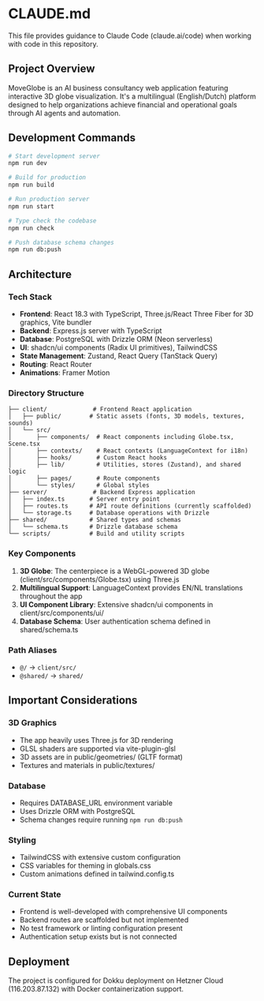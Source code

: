 # CLAUDE.md

This file provides guidance to Claude Code (claude.ai/code) when working with code in this repository.

## Project Overview

MoveGlobe is an AI business consultancy web application featuring interactive 3D globe visualization. It's a multilingual (English/Dutch) platform designed to help organizations achieve financial and operational goals through AI agents and automation.

## Development Commands

```bash
# Start development server
npm run dev

# Build for production
npm run build

# Run production server
npm run start

# Type check the codebase
npm run check

# Push database schema changes
npm run db:push
```

## Architecture

### Tech Stack
- **Frontend**: React 18.3 with TypeScript, Three.js/React Three Fiber for 3D graphics, Vite bundler
- **Backend**: Express.js server with TypeScript
- **Database**: PostgreSQL with Drizzle ORM (Neon serverless)
- **UI**: shadcn/ui components (Radix UI primitives), TailwindCSS
- **State Management**: Zustand, React Query (TanStack Query)
- **Routing**: React Router
- **Animations**: Framer Motion

### Directory Structure
```
├── client/             # Frontend React application
│   ├── public/        # Static assets (fonts, 3D models, textures, sounds)
│   └── src/
│       ├── components/  # React components including Globe.tsx, Scene.tsx
│       ├── contexts/    # React contexts (LanguageContext for i18n)
│       ├── hooks/       # Custom React hooks
│       ├── lib/         # Utilities, stores (Zustand), and shared logic
│       ├── pages/       # Route components
│       └── styles/      # Global styles
├── server/             # Backend Express application
│   ├── index.ts       # Server entry point
│   ├── routes.ts      # API route definitions (currently scaffolded)
│   └── storage.ts     # Database operations with Drizzle
├── shared/            # Shared types and schemas
│   └── schema.ts      # Drizzle database schema
└── scripts/           # Build and utility scripts
```

### Key Components

1. **3D Globe**: The centerpiece is a WebGL-powered 3D globe (client/src/components/Globe.tsx) using Three.js
2. **Multilingual Support**: LanguageContext provides EN/NL translations throughout the app
3. **UI Component Library**: Extensive shadcn/ui components in client/src/components/ui/
4. **Database Schema**: User authentication schema defined in shared/schema.ts

### Path Aliases
- `@/` → `client/src/`
- `@shared/` → `shared/`

## Important Considerations

### 3D Graphics
- The app heavily uses Three.js for 3D rendering
- GLSL shaders are supported via vite-plugin-glsl
- 3D assets are in public/geometries/ (GLTF format)
- Textures and materials in public/textures/

### Database
- Requires DATABASE_URL environment variable
- Uses Drizzle ORM with PostgreSQL
- Schema changes require running `npm run db:push`

### Styling
- TailwindCSS with extensive custom configuration
- CSS variables for theming in globals.css
- Custom animations defined in tailwind.config.ts

### Current State
- Frontend is well-developed with comprehensive UI components
- Backend routes are scaffolded but not implemented
- No test framework or linting configuration present
- Authentication setup exists but is not connected

## Deployment
The project is configured for Dokku deployment on Hetzner Cloud (116.203.87.132) with Docker containerization support.